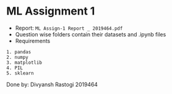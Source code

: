 # ML Assignment 1

* Report: `ML Assign-1 Report _ 2019464.pdf`
* Question wise folders contain their datasets and .ipynb files
* Requirements
```
1. pandas
2. numpy
3. matplotlib
4. PIL
5. sklearn
```

Done by: Divyansh Rastogi 2019464